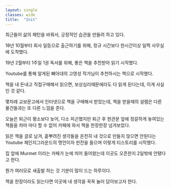 ```yaml
---
layout: single
classes: wide
title:  "Init"
---
```


최근들어 삶의 패턴을 바꿔서, 긍정적인 습관을 만들려 하고 있다.

18년 10월부터 회사 일등으로 출근하기를 위해, 정규 시간보다 한시간이상 일찍 사무실에 도착했다.

19년 2월부터 1주일 1권 독서를 위해, 좋은 책을 추천받아 읽기 시작했다.

Youtube를 통해 알게된 뼈아대의 고영성 작가님이 추천하시는 책으로 시작했다.

책을 내 돈내고 직접구매해서 읽으면, 보상심리때문에라도 다 읽게 된다는데, 이게 사실 인 것 같다.

몇차례 교보문고에서 인터넷으로 책을 구매해서 받았는데, 책을 받을때의 설렘은 다른 물건들과는 또 다른 느낌을 준다.

오늘은 퇴근이 평소보다 늦어, 다소 피곤했지만 퇴근 후 현관문 앞에 정갈하게 놓여있는 책들을 차마 마다 할 수 없어 카페에 와서 책을 한장한장 넘겨보았다.

읽은 책을 글로 남겨, 흩뿌려진 생각들을 온전히 내 것으로 만들지 않으면 안된다는 Youtube 체인지그라운드의 명언이자 핀잔을 들으며 이렇게 티스토리를 시작했다.

집 앞에 Murmet 이라는 카페가 눈에 띄어 들어왔는데 이곳도 오픈한지 2일밖에 안됐다고 한다.

뭔가 여러모로 새출발 하는 것 기분이 많이 드는 하루이다.

책을 한장이라도 읽는다면 이곳에 내 생각을 꾹꾹 눌러 담아보고자 한다.